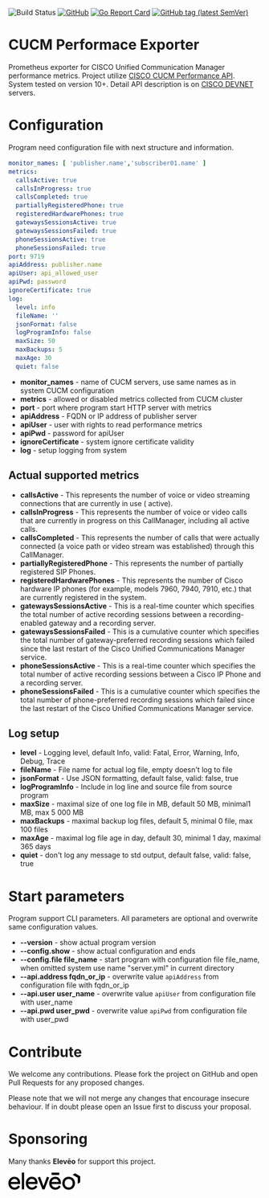 ![Build Status](https://github.com/pokornyIt/cucm_performance_exporter/workflows/Release/badge.svg)
[![GitHub](https://img.shields.io/github/license/pokornyIt/cucm_performance_exporter)](/LICENSE)
[![Go Report Card](https://goreportcard.com/badge/github.com/pokornyIt/cucm_performance_exporter)](https://goreportcard.com/report/github.com/pokornyIt/cucm_performance_exporter)
[![GitHub tag (latest SemVer)](https://img.shields.io/github/v/tag/pokornyit/cucm_performance_exporter?label=latest)](https://github.com/pokornyIt/cucm_performance_exporter/releases/latest)

# CUCM Performace Exporter

Prometheus exporter for CISCO Unified Communication Manager performance metrics. Project
utilize [CISCO CUCM Performance API](https://developer.cisco.com/site/sxml/discover/overview/perfmon/). System tested on
version 10+. Detail API description is on [CISCO DEVNET](https://developer.cisco.com/docs/sxml/#!perfmon-api-reference)
servers.

# Configuration

Program need configuration file with next structure and information.

```yaml
monitor_names: [ 'publisher.name','subscriber01.name' ]
metrics:
  callsActive: true
  callsInProgress: true
  callsCompleted: true
  partiallyRegisteredPhone: true
  registeredHardwarePhones: true
  gatewaysSessionsActive: true
  gatewaysSessionsFailed: true
  phoneSessionsActive: true
  phoneSessionsFailed: true
port: 9719
apiAddress: publisher.name
apiUser: api_allowed_user
apiPwd: password
ignoreCertificate: true
log:
  level: info
  fileName: ''
  jsonFormat: false
  logProgramInfo: false
  maxSize: 50
  maxBackups: 5
  maxAge: 30
  quiet: false
```

- **monitor_names** - name of CUCM servers, use same names as in system CUCM configuration
- **metrics** - allowed or disabled metrics collected from CUCM cluster
- **port** - port where program start HTTP server with metrics
- **apiAddress** - FQDN or IP address of publisher server
- **apiUser** - user with rights to read performance metrics
- **apiPwd** - password for apiUser
- **ignoreCertificate** - system ignore certificate validity
- **log** - setup logging from system

## Actual supported metrics

- **callsActive** - This represents the number of voice or video streaming connections that are currently in use (
  active).
- **callsInProgress** - This represents the number of voice or video calls that are currently in progress on this
  CallManager, including all active calls.
- **callsCompleted** - This represents the number of calls that were actually connected (a voice path or video stream
  was established) through this CallManager.
- **partiallyRegisteredPhone** - This represents the number of partially registered SIP Phones.
- **registeredHardwarePhones** - This represents the number of Cisco hardware IP phones (for example, models 7960, 7940, 7910, etc.) that are currently registered in the system.
- **gatewaysSessionsActive** - This is a real-time counter which specifies the total number of active recording sessions between a recording-enabled gateway and a recording server.
- **gatewaysSessionsFailed** - This is a cumulative counter which specifies the total number of gateway-preferred recording sessions which failed since the last restart of the Cisco Unified Communications Manager service.
- **phoneSessionsActive** - This is a real-time counter which specifies the total number of active recording sessions between a Cisco IP Phone and a recording server.
- **phoneSessionsFailed** - This is a cumulative counter which specifies the total number of phone-preferred recording sessions which failed since the last restart of the Cisco Unified Communications Manager service.

## Log setup

- **level** - Logging level, default Info, valid: Fatal, Error, Warning, Info, Debug, Trace
- **fileName** - File name for actual log file, empty doesn't log to file
- **jsonFormat** - Use JSON formatting, default false, valid: false, true
- **logProgramInfo** - Include in log line and source file from source program
- **maxSize** - maximal size of one log file in MB, default 50 MB, minimal1 MB, max 5 000 MB
- **maxBackups** - maximal backup log files, default 5, minimal 0 file, max 100 files
- **maxAge** - maximal log file age in day, default 30, minimal 1 day, maximal 365 days
- **quiet** - don't log any message to std output, default false, valid: false, true

# Start parameters

Program support CLI parameters. All parameters are optional and overwrite same configuration values.

- **--version** - show actual program version
- **--config.show** - show actual configuration and ends
- **--config.file file_name** - start program with configuration file file_name, when omitted system use name "server.yml" in current directory
- **--api.address fqdn_or_ip** - overwrite value `apiAddress` from configuration file with fqdn_or_ip
- **--api.user user_name** - overwrite value `apiUser` from configuration file with user_name
- **--api.pwd user_pwd** - overwrite value `apiPwd` from configuration file with user_pwd

# Contribute

We welcome any contributions. Please fork the project on GitHub and open Pull Requests for any proposed changes.

Please note that we will not merge any changes that encourage insecure behaviour. If in doubt please open an Issue first
to discuss your proposal.

# Sponsoring

Many thanks **Elevēo** for support this project.

[![Elevēo - powered by ZOOM International](.github/eleveo-logo.png)](https://eleveo.com)